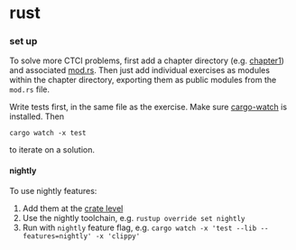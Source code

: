 # rust

### set up
To solve more CTCI problems, first add a chapter directory (e.g.
[chapter1](./src/ctci/chapter1)) and associated [mod.rs](./src/ctci/chapter1/mod.rs).
Then just add individual exercises as modules within the chapter directory,
exporting them as public modules from the `mod.rs` file.

Write tests first, in the same file as the exercise. Make sure
[cargo-watch](https://github.com/passcod/cargo-watch) is installed. Then
```
cargo watch -x test
```
to iterate on a solution.

#### nightly
To use nightly features:

1. Add them at the [crate level](./src/lib.rs)
2. Use the nightly toolchain, e.g. `rustup override set nightly`
3. Run with `nightly` feature flag, e.g. `cargo watch -x 'test --lib --features=nightly' -x 'clippy'`
